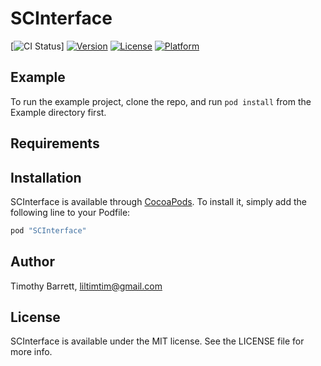 # SCInterface

[![CI Status](https://travis-ci.org/liltimtim/SCInterface.svg?branch=master)]
[![Version](https://img.shields.io/cocoapods/v/SCInterface.svg?style=flat)](http://cocoapods.org/pods/SCInterface)
[![License](https://img.shields.io/cocoapods/l/SCInterface.svg?style=flat)](http://cocoapods.org/pods/SCInterface)
[![Platform](https://img.shields.io/cocoapods/p/SCInterface.svg?style=flat)](http://cocoapods.org/pods/SCInterface)

## Example

To run the example project, clone the repo, and run `pod install` from the Example directory first.

## Requirements

## Installation

SCInterface is available through [CocoaPods](http://cocoapods.org). To install
it, simply add the following line to your Podfile:

```ruby
pod "SCInterface"
```

## Author

Timothy Barrett, liltimtim@gmail.com

## License

SCInterface is available under the MIT license. See the LICENSE file for more info.
